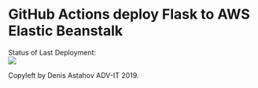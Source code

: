 # GitHub Actions deploy Flask to AWS Elastic Beanstalk




Status of Last Deployment:<br>
<img src="https://github.com/OleksiiPuzyrenko/github-actions-part-2-cicd-to-aws/workflows/CI-CD-Pipeline-to-AWS-ElasticBeastalk/badge.svg?branch=master"><br>


Copyleft by Denis Astahov ADV-IT 2019.
